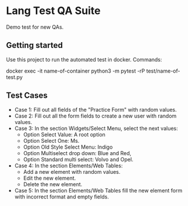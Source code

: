 # Lang Test QA Suite
Demo test for new QAs.


## Getting started

Use this project to run the automated test in docker.
Commands:

docker exec -it name-of-container python3 -m pytest -rP test/name-of-test.py

## Test Cases

- Case 1: Fill out all fields of the "Practice Form" with random values.  
- Case 2: Fill out all the form fields to create a new user with random values.  
- Case 3: In the section Widgets/Select Menu, select the next values:  
    - Option Select Value: A root option  
    - Option Select One:  Ms.  
    - Option Old Style Select Menu: Indigo  
    - Option Multiselect drop down: Blue and Red,   
    - Option Standard multi select: Volvo and Opel.  
- Case 4: In the section Elements/Web Tables:  
    - Add a new element with random values.  
    - Edit the new element.  
    - Delete the new element.  
- Case 5: In the section Elements/Web Tables fill the new element form with incorrect format and empty fields.  
